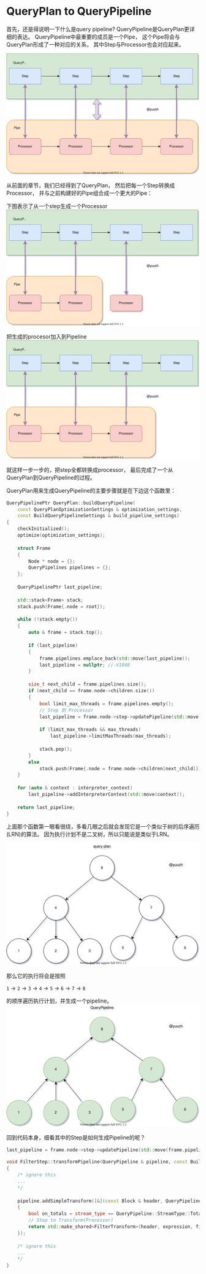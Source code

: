 # QueryPlan to QueryPipeline

首先，还是得说明一下什么是query pipeline?
QueryPipeline是QueryPlan更详细的表达。
QueryPipeline中最重要的成员是一个Pipe，
这个Pipe将会与QueryPlan形成了一种对应的关系，
其中Step与Processor也会对应起来。

![planAndPipe](imgs/PlanAndPipe_total.svg)


从前面的章节，我们已经得到了QueryPlan，
然后把每一个Step转换成Processor，
并与之前构建好的Pipe组合成一个更大的Pipe：

下图表示了从一个step生成一个Processor
![buildPipe0](imgs/buildPipe0.svg)

把生成的procesor加入到Pipeline
![buildPipe1](imgs/buildPipe1.svg)

就这样一步一步的，把step全都转换成processor，
最后完成了一个从QueryPlan到QueryPipeline的过程。

QueryPlan用来生成QueryPipeline的主要步骤就是在下边这个函数里：

```cpp
QueryPipelinePtr QueryPlan::buildQueryPipeline(
    const QueryPlanOptimizationSettings & optimization_settings,
    const BuildQueryPipelineSettings & build_pipeline_settings)
{
    checkInitialized();
    optimize(optimization_settings);

    struct Frame
    {
        Node * node = {};
        QueryPipelines pipelines = {};
    };

    QueryPipelinePtr last_pipeline;

    std::stack<Frame> stack;
    stack.push(Frame{.node = root});

    while (!stack.empty())
    {
        auto & frame = stack.top();

        if (last_pipeline)
        {
            frame.pipelines.emplace_back(std::move(last_pipeline));
            last_pipeline = nullptr; //-V1048
        }

        size_t next_child = frame.pipelines.size();
        if (next_child == frame.node->children.size())
        {
            bool limit_max_threads = frame.pipelines.empty();
            // Step 到 Processor
            last_pipeline = frame.node->step->updatePipeline(std::move(frame.pipelines), build_pipeline_settings);

            if (limit_max_threads && max_threads)
                last_pipeline->limitMaxThreads(max_threads);

            stack.pop();
        }
        else
            stack.push(Frame{.node = frame.node->children[next_child]});
    }

    for (auto & context : interpreter_context)
        last_pipeline->addInterpreterContext(std::move(context));

    return last_pipeline;
}
```


上面那个函数第一眼看很绕，多看几眼之后就会发现它是一个类似于树的后序遍历(LRN)的算法。
因为执行计划不是二叉树，所以只能说是类似于LRN。

![svg](imgs/queyplan2pipeline.svg)

那么它的执行将会是按照

`1` -> `2` -> `3` -> `4` -> `5` -> `6` -> `7` -> `8`

的顺序遍历执行计划，并生成一个pipeline。
![pipeline](imgs/QueryPipelineSimple.svg)

回到代码本身，细看其中的Step是如何生成Pipeline的呢？

```cpp
last_pipeline = frame.node->step->updatePipeline(std::move(frame.pipelines), build_pipeline_settings);
```

```cpp
void FilterStep::transformPipeline(QueryPipeline & pipeline, const BuildQueryPipelineSettings & settings)
{
    /* ignore this
    ...
    */

    pipeline.addSimpleTransform([&](const Block & header, QueryPipeline::StreamType stream_type)
    {
        bool on_totals = stream_type == QueryPipeline::StreamType::Totals;
        // Step to Transform(Processor)
        return std::make_shared<FilterTransform>(header, expression, filter_column_name, remove_filter_column, on_totals);
    });

    /* ignore this
    ...
    */
}
```
